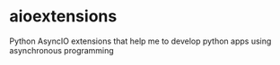 # aioextensions
Python AsyncIO extensions that help me to develop python apps using asynchronous programming
